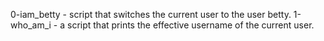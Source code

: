 0-iam_betty - script that switches the current user to the user betty.
1-who_am_i - a script that prints the effective username of the current user.
